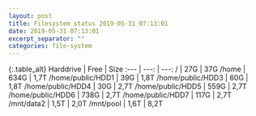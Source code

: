 ```yaml
---
layout: post
title: Filesystem status 2019-05-31 07:13:01
date: 2019-05-31 07:13:01
excerpt_separator: ""
categories: file-system
---
```

{:.table_alt}
Harddrive | Free | Size
:--- | ---: | ---:
/ | 27G | 37G
/home | 634G | 1,7T
/home/public/HDD1 | 39G | 1,8T
/home/public/HDD3 | 60G | 1,8T
/home/public/HDD4 | 30G | 2,7T
/home/public/HDD5 | 559G | 2,7T
/home/public/HDD6 | 738G | 2,7T
/home/public/HDD7 | 117G | 2,7T
/mnt/data2 | 1,5T | 2,0T
/mnt/pool | 1,6T | 8,2T
